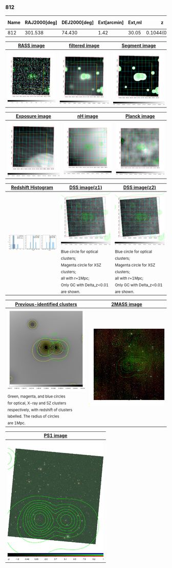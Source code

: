 <div STYLE="page-break-after: always;"></div>

### 812

|Name|RAJ2000[deg]|DEJ2000[deg] |Ext[arcmin]| Ext,ml | z | z_src| C|GC(XSZ,Delta_z<0.01)| GC(OPT,Delta_z<0.01)|GC| R_sig[arcmin] | R500[arcmin] | R500[Mpc]| CRsig[c/s] | CR500[c/s] |L500[1E44 erg/s]|F500[1E-12 erg/s/cm^2]| M500[1E14 Msun]|Tx[keV]|Cnt_sig|Beta|Rc[arcmin]|Comment|Alias|
|---|---|---|---|---|---|------|---|--------|---------|----------|---|---|---|---|---|---|---|---|---|---|---|---|---|---|
|812| 301.538| 74.430| 1.42| 30.05| 0.1044(0.008)| z2,| G| -| -| W| 15.138| 7.307| 0.840| 0.127(0.020)| 0.117(0.019)| 0.551(0.049)| 1.982(0.178)| 1.86(0.08)| 3.25(0.09)| 218.9| 0.522(-0.016+0.036)| 1.390(-0.274+0.396)| -| t025|

|[RASS image](../image/812/812_img.pdf)|[filtered image](../image/812/812_fil.pdf)|[Segment image](../image/812/812_seg.pdf)|
|-------------------|--------------------|-------------------|
| <img src="../image/812/812_img.png" width="300">  | <img src="../image/812/812_fil.png" width="300">   | <img src="../image/812/812_seg.png" width="300">  |

|[Exposure image](../image/812/812_mex.pdf)| [nH image](../image/812/812_nh.pdf)| [Planck image](../image/812/812_p.pdf)|
|-------------------|--------------------|-------------------|
|<img src="../image/812/812_mex.png" width="300">   | <img src="../image/812/812_nh.png" width="300">    | <img src="../image/812/812_p.png" width="300"> |

|[Redshift Histogram](../image/812/812_zg.pdf) | [DSS image(z1)](../image/812/812_dss_z1.pdf)      |  [DSS image(z2)](../image/812/812_dss_z2.pdf)    |
|-------------------|--------------------|-------------------|
|<img src="../image/812/812_zg.png" width="300"> |<img src="../image/812/812_dss_z1.png" width="300"> <sub><br>Blue circle for optical clusters; <br>Magenta circle for XSZ clusters; <br>all with r=1Mpc; <br>Only GC with Delta_z<0.01 are shown. </sub>| <img src="../image/812/812_dss_z2.png" width="300"><sub><br>Blue circle for optical clusters; <br>Magenta circle for XSZ clusters; <br>all with r=1Mpc; <br>Only GC with Delta_z<0.01 are shown. </sub> |

|[Previous-identified clusters](../image/812/812_gc.pdf) | [2MASS image](../image/812/812_2mass.pdf)      |
|-------------------|-------------------|
|<img src=../image/812/812_gc.png width="300"> <br><sub>Green, magenta, and blue circles <br>for optical, X-ray and SZ clusters <br>respectively, with redshift of clusters <br>labelled. The radius of circles <br>are 1Mpc.</sub>|<img src="../image/812/812_2mass.png" width="300">  |

|[PS1 image](../image/812/812_ps1.pdf)            |
|-------------------|
| <img src="../image/812/812_ps1.png" width="300">  |
